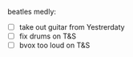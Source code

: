 beatles medly:
- [ ] take out guitar from Yestrerdaty
- [ ] fix drums on T&S
- [ ] bvox too loud on T&S
